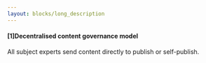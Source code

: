 ```yaml
---
layout: blocks/long_description
---
```

#### [1]Decentralised content governance model
All subject experts send content directly to publish or self-publish.

